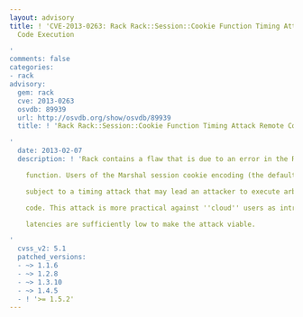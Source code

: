```yaml
---
layout: advisory
title: ! 'CVE-2013-0263: Rack Rack::Session::Cookie Function Timing Attack Remote
  Code Execution

'
comments: false
categories:
- rack
advisory:
  gem: rack
  cve: 2013-0263
  osvdb: 89939
  url: http://osvdb.org/show/osvdb/89939
  title: ! 'Rack Rack::Session::Cookie Function Timing Attack Remote Code Execution

'
  date: 2013-02-07
  description: ! 'Rack contains a flaw that is due to an error in the Rack::Session::Cookie

    function. Users of the Marshal session cookie encoding (the default), are

    subject to a timing attack that may lead an attacker to execute arbitrary

    code. This attack is more practical against ''cloud'' users as intra-cloud

    latencies are sufficiently low to make the attack viable.

'
  cvss_v2: 5.1
  patched_versions:
  - ~> 1.1.6
  - ~> 1.2.8
  - ~> 1.3.10
  - ~> 1.4.5
  - ! '>= 1.5.2'
---
```

